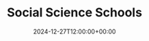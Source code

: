 ---
weight: 1200
title: "Social Science Schools"
description: "Your Global Directory of Social Science Schools"
icon: language
date: 2024-12-27T12:00:00+00:00
---